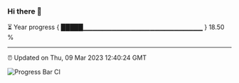 ### Hi there 👋

⏳ Year progress { █████▁▁▁▁▁▁▁▁▁▁▁▁▁▁▁▁▁▁▁▁▁▁▁▁▁ } 18.50 %

---

⏰ Updated on Thu, 09 Mar 2023 12:40:24 GMT

![Progress Bar CI](https://github.com/ZhaoGui/ZhaoGui/workflows/Progress%20Bar%20CI/badge.svg)
